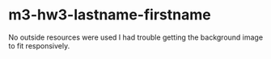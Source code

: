 # m3-hw3-lastname-firstname
No outside resources were used
I had trouble getting the background image to fit responsively.